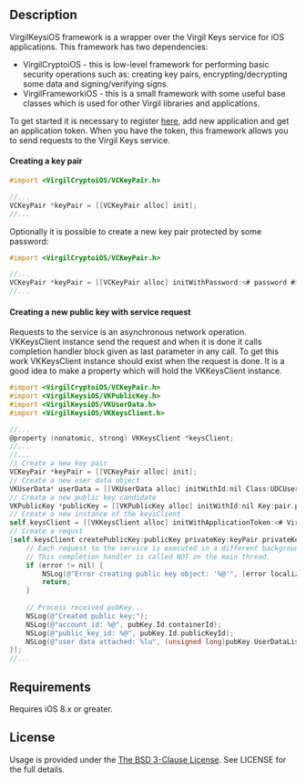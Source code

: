 ## Description

VirgilKeysiOS framework is a wrapper over the Virgil Keys service for iOS applications. This framework has two dependencies:

- VirgilCryptoiOS - this is low-level framework for performing basic security operations such as: creating key pairs, encrypting/decrypting some data and signing/verifying signs.
- VirgilFrameworkiOS - this is a small framework with some useful base classes which is used for other Virgil libraries and applications.

To get started it is necessary to register [here](https://api.virgilsecurity.com/signin), add new application and get an application token. When you have the token, this framework allows you to send requests to the Virgil Keys service.

#### Creating a key pair

```objective-c
#import <VirgilCryptoiOS/VCKeyPair.h>

//...
VCKeyPair *keyPair = [[VCKeyPair alloc] init];
//...
```

Optionally it is possible to create a new key pair protected by some password:

```objective-c
#import <VirgilCryptoiOS/VCKeyPair.h>

//...
VCKeyPair *keyPair = [[VCKeyPair alloc] initWithPassword:<# password #>];
//...
```

#### Creating a new public key with service request

Requests to the service is an asynchronous network operation. VKKeysClient instance send the request and when it is done it calls completion handler block given as last parameter in any call. To get this work VKKeysClient instance should exist when the request is done. It is a good idea to make a property which will hold the VKKeysClient instance.

```objective-c
#import <VirgilCryptoiOS/VCKeyPair.h>
#import <VirgilKeysiOS/VKPublicKey.h>
#import <VirgilKeysiOS/VKUserData.h>
#import <VirgilKeysiOS/VKKeysClient.h>

//...
@property (nonatomic, strong) VKKeysClient *keysClient;
//...
//...
// Create a new key pair
VCKeyPair *keyPair = [[VCKeyPair alloc] init];
// Create a new user data object
VKUserData* userData = [[VKUserData alloc] initWithId:nil Class:UDCUserId Type:UDTEmail Value:<# email address #> Confirmed:nil];
// Create a new public key candidate
VKPublicKey *publicKey = [[VKPublicKey alloc] initWithId:nil Key:pair.publicKey UserDataList:@[ userData ]];
// Create a new instance of the keysClient
self.keysClient = [[VKKeysClient alloc] initWithApplicationToken:<# Virgil Application Token #>];
// Create a requst
[self.keysClient createPublicKey:publicKey privateKey:keyPair.privateKey keyPassword:nil completionHandler:^(VKPublicKey *pubKey, NSError *error) {
	// Each request to the service is executed in a different background thread.
	// This completion handler is called NOT on the main thread.
    if (error != nil) {
        NSLog(@"Error creating public key object: '%@'", [error localizedDescription]);
        return;
    }
        
    // Process received pubKey...
    NSLog(@"Created public key:");
    NSLog(@"account_id: %@", pubKey.Id.containerId);
    NSLog(@"public_key_id: %@", pubKey.Id.publicKeyId);
    NSLog(@"user data attached: %lu", (unsigned long)pubKey.UserDataList.count);
}];
//...
```

## Requirements

Requires iOS 8.x or greater.

## License

Usage is provided under the [The BSD 3-Clause License](http://opensource.org/licenses/BSD-3-Clause). See LICENSE for the full details.
